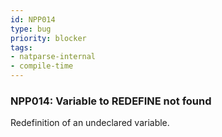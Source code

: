 ```yaml
---
id: NPP014
type: bug
priority: blocker
tags:
- natparse-internal 
- compile-time 
---
```


### NPP014: Variable to REDEFINE not found
Redefinition of an undeclared variable.
